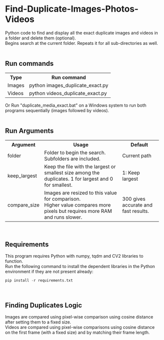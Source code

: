 # Find-Duplicate-Images-Photos-Videos
Python code to find and display all the exact duplicate images and videos in a folder and delete them (optional). <br>
Begins search at the current folder. Repeats it for all sub-directories as well. <br><br>

## Run commands <br>
<table>
  <tr>
    <th>Type</th>
    <th>Run command</th>
  </tr>
  <tr>
    <td>Images</td>
    <td>python images_duplicate_exact.py</td>
  </tr>
  <tr>
    <td>Videos</td>
    <td>python videos_duplicate_exact.py </td>
  </tr>
</table>

Or Run "duplicate_media_exact.bat" on a Windows system to run both programs sequentially (images followed by videos).<br><br>


## Run Arguments <br>
<table>
  <tr>
    <th>Argument</th>
    <th>Usage</th>
    <th>Default</th>
  </tr>
  <tr>
    <td>folder</td>
    <td>Folder to begin the search. Subfolders are included.</td>
    <td>Current path </td>
  </tr>
  <tr>
    <td>keep_largest</td>
    <td>Keep the file with the largest or smallest size among the duplicates. 1 for largest and 0 for smallest. </td>
    <td>1: Keep largest</td>
  </tr>
  <tr>
    <td>compare_size</td>
    <td>Images are resized to this value for comparison. <br>Higher value compares more pixels but requires more RAM and runs slower. </td>
    <td>300 gives accurate and fast results.</td>
  </tr>
</table>
<br>

## Requirements <br>
This program requires Python with numpy, tqdm and CV2 libraries to function. <br>Run the following command to install the dependent libraries in the Python environment if they are not present already:
```python
pip install -r requirements.txt
```
<br>

## Finding Duplicates Logic <br>
Images are compared using pixel-wise comparison using cosine distance after setting them to a fixed size. <br>
Videos are compared using pixel-wise comparisons using cosine distance  on the first frame (with a fixed size) and by matching their frame length.
